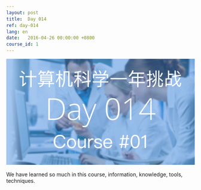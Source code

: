 ```yaml
---
layout: post
title:  Day 014
ref: day-014
lang: en
date:   2016-04-26 00:00:00 +0800
course_id: 1
---
```


![](/images/Day014.png)

We have learned so much in this course, information, knowledge, tools, techniques.
